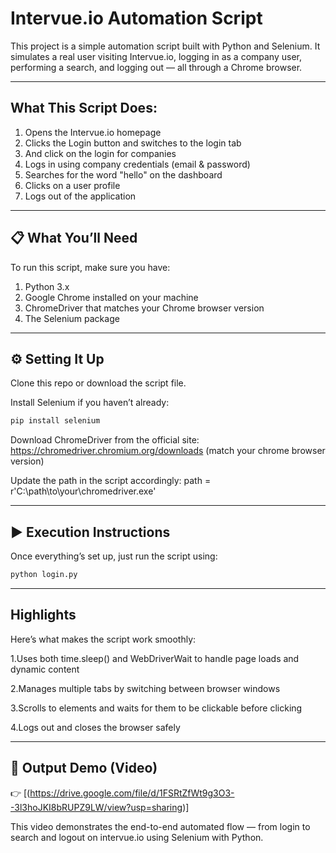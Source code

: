 # Intervue.io Automation Script

This project is a simple automation script built with Python and Selenium. It simulates a real user visiting Intervue.io, logging in as a company user, performing a search, and logging out — all through a Chrome browser.

---

## What This Script Does:

1. Opens the Intervue.io homepage  
2. Clicks the Login button and switches to the login tab  
3. And click on the login for companies  
4. Logs in using company credentials (email & password)  
5. Searches for the word "hello" on the dashboard  
6. Clicks on a user profile 
7. Logs out of the application  

---

## 📋 What You’ll Need

To run this script, make sure you have:

1. Python 3.x  
2. Google Chrome installed on your machine  
3. ChromeDriver that matches your Chrome browser version  
4. The Selenium package  

---

## ⚙️ Setting It Up

Clone this repo or download the script file.

Install Selenium if you haven’t already:

```bash
pip install selenium
```

Download ChromeDriver from the official site:
https://chromedriver.chromium.org/downloads (match your chrome browser version)

Update the path in the script accordingly:
path = r'C:\path\to\your\chromedriver.exe'

---

## ▶️ Execution Instructions

Once everything’s set up, just run the script using:

```bash
python login.py
```

---

## Highlights

Here’s what makes the script work smoothly:

1.Uses both time.sleep() and WebDriverWait to handle page loads and dynamic content

2.Manages multiple tabs by switching between browser windows

3.Scrolls to elements and waits for them to be clickable before clicking

4.Logs out and closes the browser safely

---

## 📸 Output Demo (Video)

👉 [(https://drive.google.com/file/d/1FSRtZfWt9g3O3--3l3hoJKI8bRUPZ9LW/view?usp=sharing)]

This video demonstrates the end-to-end automated flow — from login to search and logout on intervue.io using Selenium with Python.





